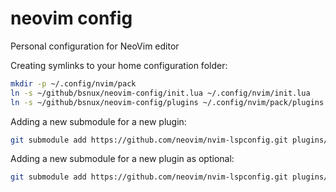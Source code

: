 # neovim config

Personal configuration for NeoVim editor

Creating symlinks to your home configuration folder:

```sh
mkdir -p ~/.config/nvim/pack
ln -s ~/github/bsnux/neovim-config/init.lua ~/.config/nvim/init.lua
ln -s ~/github/bsnux/neovim-config/plugins ~/.config/nvim/pack/plugins
```

Adding a new submodule for a new plugin:

```sh
git submodule add https://github.com/neovim/nvim-lspconfig.git plugins/start/nvim-lspconfig
```

Adding a new submodule for a new plugin as optional:

```sh
git submodule add https://github.com/neovim/nvim-lspconfig.git plugins/opt/nvim-lspconfig
```

